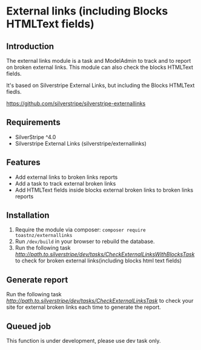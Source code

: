 # External links (including Blocks HTMLText fields)

## Introduction

The external links module is a task and ModelAdmin to track and to report on broken external links.
This module can also check the blocks HTMLText fields.

It's based on Silverstripe External Links, but including the Blocks HTMLText fiedls.

https://github.com/silverstripe/silverstripe-externallinks

## Requirements

* SilverStripe ^4.0
* Silverstripe External Links (silverstripe/externallinks)

## Features

* Add external links to broken links reports
* Add a task to track external broken links
* Add HTMLText fields inside blocks external broken links to broken links reports

## Installation

1. Require the module via composer: `composer require toastnz/externallinks`
2. Run `/dev/build` in your browser to rebuild the database.
3. Run the following task *http://path.to.silverstripe/dev/tasks/CheckExternalLinksWithBlocksTask* to check for
   broken external links(including blocks html text fields)

## Generate report

Run the following task *http://path.to.silverstripe/dev/tasks/CheckExternalLinksTask* to check your site for external
broken links each time to generate the report.

## Queued job

This function is under development, please use dev task only.
